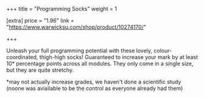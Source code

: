 +++
title = "Programming Socks"
weight = 1

[extra]
price = "1.96"
link = "https://www.warwicksu.com/shop/product/10274170/"

+++

Unleash your full programming potential with these lovely, colour-coordinated, thigh-high socks! Guaranteed to increase your mark by at least 10* percentage points across all modules. They only come in a single size, but they are quite stretchy.

*may not actually increase grades, we haven't done a scientific study (noone was aviailable to be the control as everyone already had them)